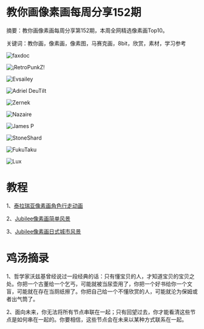 # 教你画像素画每周分享152期

摘要：教你画像素画每周分享第152期，本周全网精选像素画Top10。

关键词：教你画，像素画，像素图，马赛克画，8bit，欣赏，素材，学习参考


![faxdoc](https://files.mdnice.com/user/10493/b51345ff-23b7-40ae-9943-5a8c46cad1b0.png)


![¡RetroPunkZ!](https://files.mdnice.com/user/10493/4e621d91-941e-488a-a7b7-b2a31cf1e0af.png)


![Evsailey](https://files.mdnice.com/user/10493/ec3aab01-465c-4152-ab16-e81d75541ea1.png)



![Adriel DeuTilt](https://files.mdnice.com/user/10493/205ccfe8-b6fe-4194-aa60-ad2fbefe5184.png)


![Zernek](https://files.mdnice.com/user/10493/40c8841f-a563-4ddd-b12f-c8e4d091e500.png)


![Nazaire](https://files.mdnice.com/user/10493/5a169a33-adb4-4f4d-b2a5-2000d54800fb.png)


![James P](https://files.mdnice.com/user/10493/adbb30c0-899b-4645-8824-2047bb385bcb.png)


![StoneShard](https://files.mdnice.com/user/10493/17fc708a-880a-4c94-b6f3-aa605250d1cc.png)


![FukuTaku](https://files.mdnice.com/user/10493/a3ce06c6-bdb5-48f4-9bb4-024c9af4b741.jpg)


![Lux](https://files.mdnice.com/user/10493/44f51c00-6180-409f-bd03-293c36e924ad.png)



# 教程

1、[泰拉瑞亚像素画角色行走动画](https://mp.weixin.qq.com/s/Je_v8kv-1K7XcuyI03d38A)

2、[Jubilee像素画简单风景](https://mp.weixin.qq.com/s/jWDV9zLtn967dOYIbekzzw)

3、[Jubilee像素画日式城市风景](https://mp.weixin.qq.com/s/Z71IOxZilCeuJxgRePFhIg)


# 鸡汤摘录

1、哲学家沃兹基曾经说过一段经典的话：只有懂宝贝的人，才知道宝贝的宝贝之处。你把一个古董给一个乞丐，可能就被当尿壶用了，你把一个好书给你一个文盲，可能就在存在当厕纸擦了。你把自己给一个不懂欣赏的人，可能就沦为保姆或者出气筒了。

2、面向未来，你无法将所有节点串联在一起；只有回望过去，你才能看清这些节点是如何串在一起的。你要相信，这些节点会在未来以某种方式联系在一起。